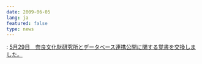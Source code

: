 ```yaml
---
date: 2009-06-05
lang: ja
featured: false
type: news
---
```

: 
<a href="/news/2009/090605.html">5月29日　奈良文化財研究所とデータベース連携公開に関する覚書を交換しました。</a>
